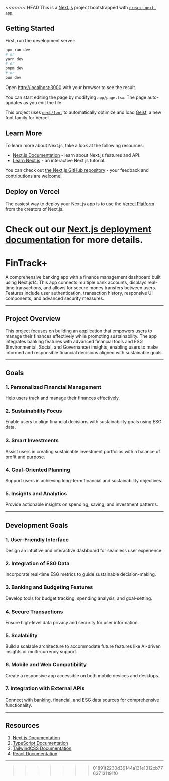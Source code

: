 <<<<<<< HEAD
This is a [Next.js](https://nextjs.org) project bootstrapped with [`create-next-app`](https://nextjs.org/docs/app/api-reference/cli/create-next-app).

## Getting Started

First, run the development server:

```bash
npm run dev
# or
yarn dev
# or
pnpm dev
# or
bun dev
```

Open [http://localhost:3000](http://localhost:3000) with your browser to see the result.

You can start editing the page by modifying `app/page.tsx`. The page auto-updates as you edit the file.

This project uses [`next/font`](https://nextjs.org/docs/app/building-your-application/optimizing/fonts) to automatically optimize and load [Geist](https://vercel.com/font), a new font family for Vercel.

## Learn More

To learn more about Next.js, take a look at the following resources:

- [Next.js Documentation](https://nextjs.org/docs) - learn about Next.js features and API.
- [Learn Next.js](https://nextjs.org/learn) - an interactive Next.js tutorial.

You can check out [the Next.js GitHub repository](https://github.com/vercel/next.js) - your feedback and contributions are welcome!

## Deploy on Vercel

The easiest way to deploy your Next.js app is to use the [Vercel Platform](https://vercel.com/new?utm_medium=default-template&filter=next.js&utm_source=create-next-app&utm_campaign=create-next-app-readme) from the creators of Next.js.

Check out our [Next.js deployment documentation](https://nextjs.org/docs/app/building-your-application/deploying) for more details.
=======
# FinTrack+
A comprehensive banking app with a finance management dashboard built using Next.js14. This app connects multiple bank accounts, displays real-time transactions, and allows for secure money transfers between users. Features include user authentication, transaction history, responsive UI components, and advanced security measures.


---

## Project Overview

This project focuses on building an application that empowers users to manage their finances effectively while promoting sustainability. The app integrates banking features with advanced financial tools and ESG (Environmental, Social, and Governance) insights, enabling users to make informed and responsible financial decisions aligned with sustainable goals.

---

## Goals

### 1. Personalized Financial Management
Help users track and manage their finances effectively.

### 2. Sustainability Focus
Enable users to align financial decisions with sustainability goals using ESG data.

### 3. Smart Investments
Assist users in creating sustainable investment portfolios with a balance of profit and purpose.

### 4. Goal-Oriented Planning
Support users in achieving long-term financial and sustainability objectives.

### 5. Insights and Analytics
Provide actionable insights on spending, saving, and investment patterns.

---

## Development Goals

### 1. User-Friendly Interface
Design an intuitive and interactive dashboard for seamless user experience.

### 2. Integration of ESG Data
Incorporate real-time ESG metrics to guide sustainable decision-making.

### 3. Banking and Budgeting Features
Develop tools for budget tracking, spending analysis, and goal-setting.

### 4. Secure Transactions
Ensure high-level data privacy and security for user information.

### 5. Scalability
Build a scalable architecture to accommodate future features like AI-driven insights or multi-currency support.

### 6. Mobile and Web Compatibility
Create a responsive app accessible on both mobile devices and desktops.

### 7. Integration with External APIs
Connect with banking, financial, and ESG data sources for comprehensive functionality.

---

## Resources

1. [Next.js Documentation](https://nextjs.org/learn?utm_source=next-site&utm_medium=homepage-cta&utm_campaign=home)
2. [TypeScript Documentation](https://www.typescriptlang.org/)
3. [TailwindCSS Documentation](https://tailwindcss.com/)
4. [React Documentation](https://react.dev/learn)

---

>>>>>>> 01891f2230d36144a131e1312cb77637131191f0
